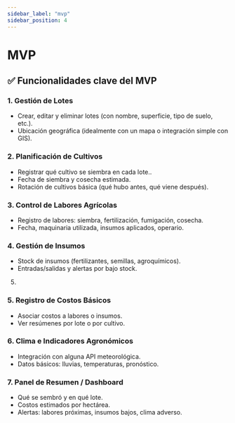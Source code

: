 ```yaml
---
sidebar_label: "mvp"
sidebar_position: 4
---
```


# MVP

## ✅ Funcionalidades clave del MVP

### 1. Gestión de Lotes

- Crear, editar y eliminar lotes (con nombre, superficie, tipo de suelo, etc.).
- Ubicación geográfica (idealmente con un mapa o integración simple con GIS).

### 2. Planificación de Cultivos

- Registrar qué cultivo se siembra en cada lote..
- Fecha de siembra y cosecha estimada.
- Rotación de cultivos básica (qué hubo antes, qué viene después).

### 3. Control de Labores Agrícolas

- Registro de labores: siembra, fertilización, fumigación, cosecha.
- Fecha, maquinaria utilizada, insumos aplicados, operario.

### 4. Gestión de Insumos

- Stock de insumos (fertilizantes, semillas, agroquímicos).
- Entradas/salidas y alertas por bajo stock.

5.

### 5. Registro de Costos Básicos

- Asociar costos a labores o insumos.
- Ver resúmenes por lote o por cultivo.

### 6. Clima e Indicadores Agronómicos

- Integración con alguna API meteorológica.
- Datos básicos: lluvias, temperaturas, pronóstico.

### 7. Panel de Resumen / Dashboard

- Qué se sembró y en qué lote.
- Costos estimados por hectárea.
- Alertas: labores próximas, insumos bajos, clima adverso.
